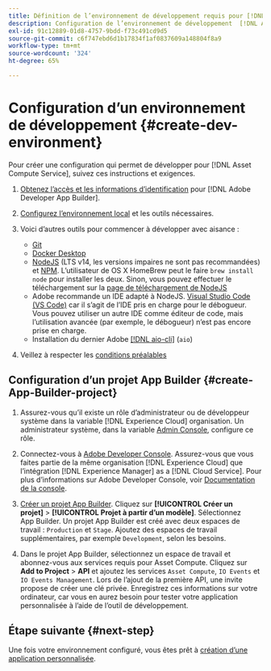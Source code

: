 ```yaml
---
title: Définition de l’environnement de développement requis pour [!DNL Asset Compute Service]
description: Configuration de l’environnement de développement  [!DNL Asset Compute Service]  pour commencer à créer et tester le code personnalisé.
exl-id: 91c12889-01d8-4757-9bdd-f73c491cd9d5
source-git-commit: c6f747ebd6d1b17834f1af0837609a148804f8a9
workflow-type: tm+mt
source-wordcount: '324'
ht-degree: 65%

---
```


# Configuration d’un environnement de développement {#create-dev-environment}

Pour créer une configuration qui permet de développer pour [!DNL Asset Compute Service], suivez ces instructions et exigences.

1. [Obtenez l’accès et les informations d’identification](https://developer.adobe.com/app-builder/docs/getting_started/#acquire-access-and-credentials) pour [!DNL Adobe Developer App Builder].

1. [Configurez l’environnement local](https://developer.adobe.com/app-builder/docs/getting_started/#local-environment-set-up) et les outils nécessaires.

1. Voici d’autres outils pour commencer à développer avec aisance :

   * [Git](https://git-scm.com/)
   * [Docker Desktop](https://www.docker.com/get-started)
   * [NodeJS](https://nodejs.org) (LTS v14, les versions impaires ne sont pas recommandées) et [NPM](https://www.npmjs.com). L’utilisateur de OS X HomeBrew peut le faire `brew install node` pour installer les deux. Sinon, vous pouvez effectuer le téléchargement sur la [page de téléchargement de NodeJS](https://nodejs.org/fr/)
   * Adobe recommande un IDE adapté à NodeJS. [Visual Studio Code (VS Code)](https://code.visualstudio.com) car il s’agit de l’IDE pris en charge pour le débogueur. Vous pouvez utiliser un autre IDE comme éditeur de code, mais l’utilisation avancée (par exemple, le débogueur) n’est pas encore prise en charge.
   * Installation du dernier Adobe [[!DNL aio-cli]](https://github.com/adobe/aio-cli) (`aio`)
   <!-- - install using `npm install -g @adobe/aio-cli@7.1.0` -->

1. Veillez à respecter les [conditions préalables](/help/using/understand-extensibility.md#prerequisites-and-provisioning)

<!--
>[!NOTE]
>
>For now, use [!DNL Adobe I/O] CLI v7.1.0 of and do not use [!DNL Adobe I/O] CLI v8.
-->

## Configuration d’un projet App Builder {#create-App-Builder-project}

1. Assurez-vous qu’il existe un rôle d’administrateur ou de développeur système dans la variable [!DNL Experience Cloud] organisation. Un administrateur système, dans la variable [Admin Console](https://adminconsole.adobe.com/overview), configure ce rôle.

1. Connectez-vous à [Adobe Developer Console](https://developer.adobe.com/console/user/servicesandapis). Assurez-vous que vous faites partie de la même organisation [!DNL Experience Cloud] que l’intégration [!DNL Experience Manager] as a [!DNL Cloud Service]. Pour plus d’informations sur Adobe Developer Console, voir [Documentation de la console](https://developer.adobe.com/developer-console/docs/guides/).

1. [Créer un projet App Builder](https://developer.adobe.com/app-builder/docs/getting_started/first_app/). Cliquez sur **[!UICONTROL Créer un projet]** > **[!UICONTROL Projet à partir d’un modèle]**. Sélectionnez App Builder. Un projet App Builder est créé avec deux espaces de travail : `Production` et `Stage`. Ajoutez des espaces de travail supplémentaires, par exemple `Development`, selon les besoins.

1. Dans le projet App Builder, sélectionnez un espace de travail et abonnez-vous aux services requis pour Asset Compute. Cliquez sur **Add to Project** > **API** et ajoutez les services `Asset Compute`, `IO Events` et `IO Events Management`. Lors de l’ajout de la première API, une invite propose de créer une clé privée. Enregistrez ces informations sur votre ordinateur, car vous en aurez besoin pour tester votre application personnalisée à l’aide de l’outil de développement.

## Étape suivante {#next-step}

Une fois votre environnement configuré, vous êtes prêt à [création d’une application personnalisée](develop-custom-application.md).

<!-- More ideas:
 
* Any steps in the beginning that lead to gotchas later should be called out for caution? For example,
  * don't change some defaults initially
  * know risks when deviating from standard path
  * naming conventions to follow
  * Retrieve and format credentials (YAML file details)

TBD: When aio-cli v8 bugs are resolved, update the AIO CLI install command to remove v7.x reference and instruct users to use the latest version. See CQDOC-18346.

-->
